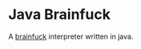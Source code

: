 # Java Brainfuck

A [brainfuck](https://en.wikipedia.org/wiki/Brainfuck) interpreter written in java. 
